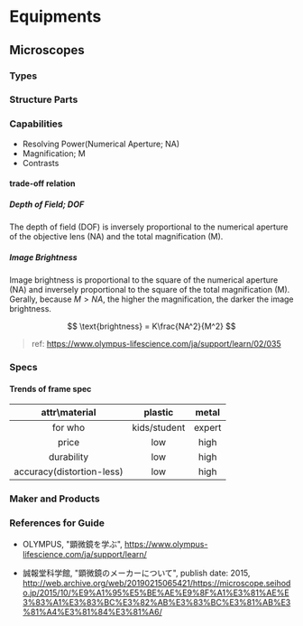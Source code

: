 # Equipments

## Microscopes

### Types

### Structure Parts

### Capabilities

- Resolving Power(Numerical Aperture; NA)
- Magnification; M
- Contrasts

#### trade-off relation

##### Depth of Field; DOF

The depth of field (DOF) is inversely proportional to the numerical aperture of the objective lens (NA) and the total magnification (M).

##### Image Brightness

Image brightness is proportional to the square of the numerical aperture (NA) and inversely proportional to the square of the total magnification (M). Gerally, because $M > NA$, the higher the magnification, the darker the image brightness.

$$
\text{brightness} = K\frac{NA^2}{M^2}
$$

> ref: https://www.olympus-lifescience.com/ja/support/learn/02/035

### Specs

#### Trends of frame spec

|attr\material|plastic|metal|
|:-:|:-:|:-:|
|for who|kids/student|expert|
|price|low|high|
|durability|low|high|
|accuracy(distortion-less)|low|high|

### Maker and Products

### References for Guide

- OLYMPUS, "顕微鏡を学ぶ", https://www.olympus-lifescience.com/ja/support/learn/

- 誠報堂科学館, "顕微鏡のメーカーについて", publish date: 2015,
http://web.archive.org/web/20190215065421/https://microscope.seihodo.jp/2015/10/%E9%A1%95%E5%BE%AE%E9%8F%A1%E3%81%AE%E3%83%A1%E3%83%BC%E3%82%AB%E3%83%BC%E3%81%AB%E3%81%A4%E3%81%84%E3%81%A6/


<script type="text/x-mathjax-config">
MathJax.Hub.Config({
  tex2jax: {
    inlineMath: [['$','$'], ['\\(','\\)']],
    processEscapes: true
  }
});
</script>
<script async type="text/javascript" charset="utf-8" src="https://cdnjs.cloudflare.com/ajax/libs/mathjax/2.7.1/MathJax.js?config=TeX-AMS-MML_HTMLorMML"></script>
